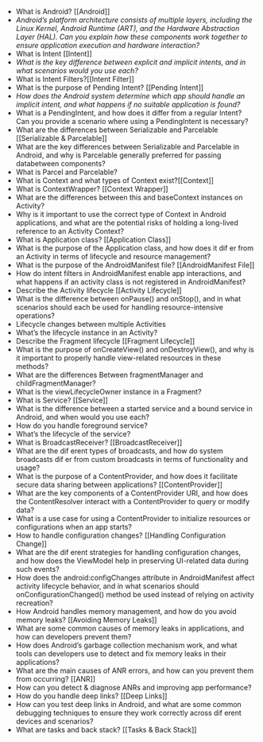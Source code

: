 - What is Android? [[Android]]
- _Android’s platform architecture consists of multiple layers, including the Linux Kernel, Android Runtime (ART), and the Hardware Abstraction Layer (HAL). Can you explain how these components work together to ensure application execution and hardware interaction?_
- What is Intent [[Intent]]
- _What is the key difference between explicit and implicit intents, and in what scenarios would you use each?_
- What is Intent Filters?[[Intent Filter]]
- What is the purpose of Pending Intent? [[Pending Intent]]
- _How does the Android system determine which app should handle an implicit intent, and what happens if no suitable application is found?_
- What is a PendingIntent, and how does it differ from a regular Intent? Can you provide a scenario where using a PendingIntent is necessary?
- What are the differences between Serializable and Parcelable [[Serializable & Parcelable]]
- What are the key differences between Serializable and Parcelable in Android, and why is Parcelable generally preferred for passing databetween components?
- What is Parcel and Parcelable?
- What is Context and what types of Context exist?[[Context]]
- What is ContextWrapper? [[Context Wrapper]]
- What are the differences between this and baseContext instances on Activity?
- Why is it important to use the correct type of Context in Android applications, and what are the potential risks of holding a long-lived reference to an Activity Context? 
- What is Application class? [[Application Class]]
- What is the purpose of the Application class, and how does it dif er from an Activity in terms of lifecycle and resource management?
- What is the purpose of the AndroidManifest file? [[AndroidManifest File]]
- How do intent filters in AndroidManifest enable app interactions, and what happens if an activity class is not registered in AndroidManifest?
- Describe the Activity lifecycle [[Activity Lifecycle]]
- What is the difference between onPause() and onStop(), and in what scenarios should each be used for handling resource-intensive operations?
- Lifecycle changes between multiple Activities
- What’s the lifecycle instance in an Activity?
- Describe the Fragment lifecycle [[Fragment Lifecycle]]
- What is the purpose of onCreateView() and onDestroyView(), and why is it important to properly handle view-related resources in these methods?
- What are the differences Between fragmentManager and childFragmentManager?
- What is the viewLifecycleOwner instance in a Fragment?
- What is Service? [[Service]]
- What is the difference between a started service and a bound service in Android, and when would you use each?
- How do you handle foreground service?
- What’s the lifecycle of the service?
- What is BroadcastReceiver? [[BroadcastReceiver]]
- What are the dif erent types of broadcasts, and how do system broadcasts dif er from custom broadcasts in terms of functionality and usage?
- What is the purpose of a ContentProvider, and how does it facilitate secure data sharing between applications? [[ContentProvider]]
- What are the key components of a ContentProvider URI, and how does the ContentResolver interact with a ContentProvider to query or modify data?
- What is a use case for using a ContentProvider to initialize resources or configurations when an app starts?
- How to handle configuration changes? [[Handling Configuration Change]]
- What are the dif erent strategies for handling configuration changes, and how does the ViewModel help in preserving UI-related data during such events?
-  How does the android:configChanges attribute in AndroidManifest affect activity lifecycle behavior, and in what scenarios should onConfigurationChanged() method be used instead of relying on activity recreation?
- How Android handles memory management, and how do you avoid memory leaks? [[Avoiding Memory Leaks]]
- What are some common causes of memory leaks in applications, and how can developers prevent them?
- How does Android’s garbage collection mechanism work, and what tools can developers use to detect and fix memory leaks in their applications?
- What are the main causes of ANR errors, and how can you prevent them from occurring? [[ANR]]
- How can you detect & diagnose ANRs and improving app performance?
- How do you handle deep links? [[Deep Links]]
- How can you test deep links in Android, and what are some common debugging techniques to ensure they work correctly across dif erent devices and scenarios?
- What are tasks and back stack? [[Tasks & Back Stack]]